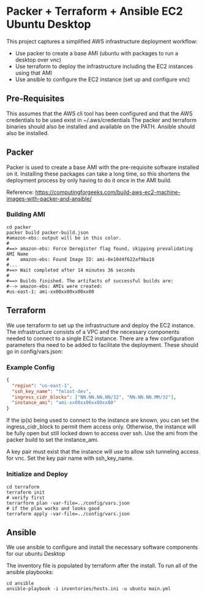 # Packer + Terraform + Ansible EC2 Ubuntu Desktop

This project captures a simplified AWS infrastructure deployment workflow:

* Use packer to create a base AMI (ubuntu with packages to run a desktop over vnc)
* Use terraform to deploy the infrastructure including the EC2 instances using that AMI
* Use ansible to configure the EC2 instance (set up and configure vnc)

## Pre-Requisites
This assumes that the AWS cli tool has been configured and that the AWS credentials to be used exist in ~/.aws/credentials
The packer and terraform binaries should also be installed and available on the PATH. Ansible should also be installed.

## Packer
Packer is used to create a base AMI with the pre-requisite software installed on it.  Installing these packages can
take a long time, so this shortens the deployment process by only having to do it once in the AMI build.

Reference: https://computingforgeeks.com/build-aws-ec2-machine-images-with-packer-and-ansible/

### Building AMI

```shell script
cd packer
packer build packer-build.json 
#amazon-ebs: output will be in this color.
#
#==> amazon-ebs: Force Deregister flag found, skipping prevalidating AMI Name
#    amazon-ebs: Found Image ID: ami-0e10d4f622af9ba18
#...
#==> Wait completed after 14 minutes 36 seconds
#
#==> Builds finished. The artifacts of successful builds are:
#--> amazon-ebs: AMIs were created:
#us-east-1: ami-xx00xx00xx00xx00

```

## Terraform
We use terraform to set up the infrastructure and deploy the EC2 instance.  The infrastructure consists of a 
VPC and the necessary components needed to connect to a single EC2 instance. There are a few configuration parameters
tha need to be added to facilitate the deployment.  These should go in config/vars.json: 

### Example Config

```json
{
  "region": "us-east-1",
  "ssh_key_name": "fmlast-dev",
  "ingress_cidr_blocks": ["NN.NN.NN.NN/32", "NN.NN.NN.MM/32"],
  "instance_ami": "ami-xx00xx00xx00xx00"
}
```

If the ip(s) being used to connect to the instance are known, you can set the ingress_cidr_block to permit them access only.
Otherwise, the instance will be fully open but still locked down to access over ssh.  Use the ami from the packer build 
to set the instance_ami.

A key pair must exist that the instance will use to allow ssh tunneling access for vnc.  Set the key pair name
with ssh_key_name.

### Initialize and Deploy

```shell script
cd terraform
terraform init
# verify first
terrarform plan -var-file=../config/vars.json
# if the plan works and looks good
terraform apply -var-file=../config/vars.json
```


## Ansible
We use ansible to configure and install the necessary software components for our ubuntu Desktop

The inventory file is populated by terraform after the install.  To run all of the ansible playbooks:

```shell script
cd ansible
ansible-playbook -i inventories/hosts.ini -u ubuntu main.yml
```
